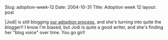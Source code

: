 Slug: adoption-week-12
Date: 2004-10-31
Title: Adoption week 12
layout: post

|Jodi| is still blogging <a href="http://speakshermind.redmonk.net/archives/2004/10/30/adoption-process-week-12">our adoption process</a>, and she&#39;s turning into quite the blogger!! I know I&#39;m biased, but Jodi is quite a good writer, and she&#39;s finding her &quot;blog voice&quot; over time. You go girl!
